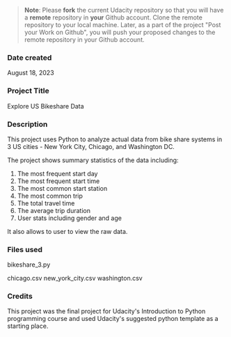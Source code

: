 >**Note**: Please **fork** the current Udacity repository so that you will have a **remote** repository in **your** Github account. Clone the remote repository to your local machine. Later, as a part of the project "Post your Work on Github", you will push your proposed changes to the remote repository in your Github account.

### Date created
August 18, 2023

### Project Title
Explore US Bikeshare Data

### Description
This project uses Python to analyze actual data from bike share systems in 3 US cities - New York City, Chicago, and Washington DC.  

The project shows summary statistics of the data including:

1. The most frequent start day
2. The most frequent start time
3. The most common start station
4. The most common trip
5. The total travel time
6. The average trip duration
7. User stats including gender and age  

It also allows to user to view the raw data.

### Files used
bikeshare_3.py

chicago.csv
new_york_city.csv
washington.csv

### Credits
This project was the final project for Udacity's Introduction to Python programming course and used Udacity's suggested python template as a starting place.

